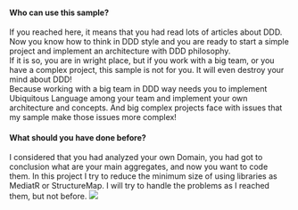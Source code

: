 <h4>Who can use this sample?</h4>
If you reached here, it means that you had read lots of articles about DDD.
Now you know how to think in DDD style and you are ready to start a simple project and implement an architecture with DDD philosophy.</br>
If it is so, you are in wright place, but if you work with a big team, or you have a complex project, this sample is not for you.
It will even destroy your mind about DDD! </br>
Because working with a big team in DDD way needs you to implement Ubiquitous Language among your team and implement your own architecture and concepts.
And big complex projects face with issues that my sample make those issues more complex!</br>

<h4>What should you have done before?</h4>
I considered that you had analyzed your own Domain, you had got to conclusion what are your main aggregates, and now you want to code them. In this project I try to reduce the minimum size of using libraries as MediatR or StructureMap. I will try to handle the problems as I reached them, but not before.
<img src="https://drive.google.com/file/d/1dt92fDG-qYZNU6arMX0oeuIsZT4cAPtO/view?usp=sharing">
